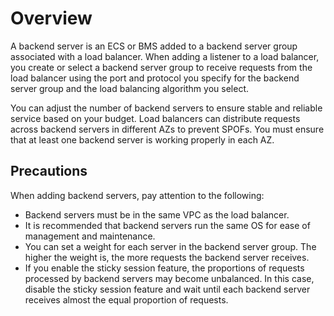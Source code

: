 # Overview<a name="EN-US_TOPIC_0164706624"></a>

A backend server is an ECS or BMS added to a backend server group associated with a load balancer. When adding a listener to a load balancer, you create or select a backend server group to receive requests from the load balancer using the port and protocol you specify for the backend server group and the load balancing algorithm you select.

You can adjust the number of backend servers to ensure stable and reliable service based on your budget. Load balancers can distribute requests across backend servers in different AZs to prevent SPOFs. You must ensure that at least one backend server is working properly in each AZ.

## Precautions<a name="section9765648163914"></a>

When adding backend servers, pay attention to the following:

-   Backend servers must be in the same VPC as the load balancer.
-   It is recommended that backend servers run the same OS for ease of management and maintenance.
-   You can set a weight for each server in the backend server group. The higher the weight is, the more requests the backend server receives.
-   If you enable the sticky session feature, the proportions of requests processed by backend servers may become unbalanced. In this case, disable the sticky session feature and wait until each backend server receives almost the equal proportion of requests.

